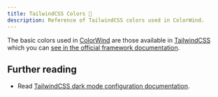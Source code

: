 ```yaml
---
title: TailwindCSS Colors 🎨
description: Reference of TailwindCSS colors used in ColorWind.
---
```


The basic colors used in [ColorWind](https://github.com/siguici/colorwind) are those available in [TailwindCSS](https://tailwindcss.com) which you can [see in the official framework documentation](https://tailwindcss.com/docs/customizing-colors).

## Further reading

- Read [TailwindCSS dark mode configuration documentation](https://tailwindcss.com/docs/dark-mode).
